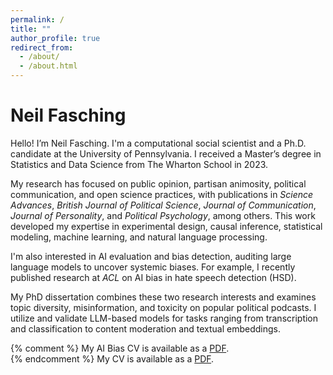 ```yaml
---
permalink: /
title: ""
author_profile: true
redirect_from: 
  - /about/
  - /about.html
---
```


Neil Fasching
======

Hello! I’m Neil Fasching. I'm a computational social scientist and a Ph.D. candidate at the University of Pennsylvania. I received a Master’s degree in Statistics and Data Science from The Wharton School in 2023.

My research has focused on public opinion, partisan animosity, political communication, and open science practices, with publications in *Science Advances*, *British Journal of Political Science*, *Journal of Communication*, *Journal of Personality*, and *Political Psychology*, among others. This work developed my expertise in experimental design, causal inference, statistical modeling, machine learning, and natural language processing.

I'm also interested in AI evaluation and bias detection, auditing large language models to uncover systemic biases. For example, I recently published research at *ACL* on AI bias in hate speech detection (HSD). 

My PhD dissertation combines these two research interests and examines topic diversity, misinformation, and toxicity on popular political podcasts. I utilize and validate LLM-based models for tasks ranging from transcription and classification to content moderation and textual embeddings.

{% comment %} 
My AI Bias CV is available as a [PDF](/files/fasching-ai-resume.pdf). <br>
{% endcomment %}
My CV is available as a [PDF](/files/fasching-ds-resume.pdf).

